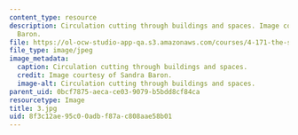 ```yaml
---
content_type: resource
description: Circulation cutting through buildings and spaces. Image courtesy of Sandra
  Baron.
file: https://ol-ocw-studio-app-qa.s3.amazonaws.com/courses/4-171-the-space-between-workshop-fall-2004/8f3c12ae95c00adbf87ac808aae58b01_3.jpg
file_type: image/jpeg
image_metadata:
  caption: Circulation cutting through buildings and spaces.
  credit: Image courtesy of Sandra Baron.
  image-alt: Circulation cutting through buildings and spaces.
parent_uid: 0bcf7875-aeca-ce03-9079-b5bdd8cf84ca
resourcetype: Image
title: 3.jpg
uid: 8f3c12ae-95c0-0adb-f87a-c808aae58b01
---
```

